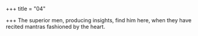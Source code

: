 +++
title = "04"

+++
 The superior men, producing insights, find him here,
when they have recited mantras fashioned by the heart.